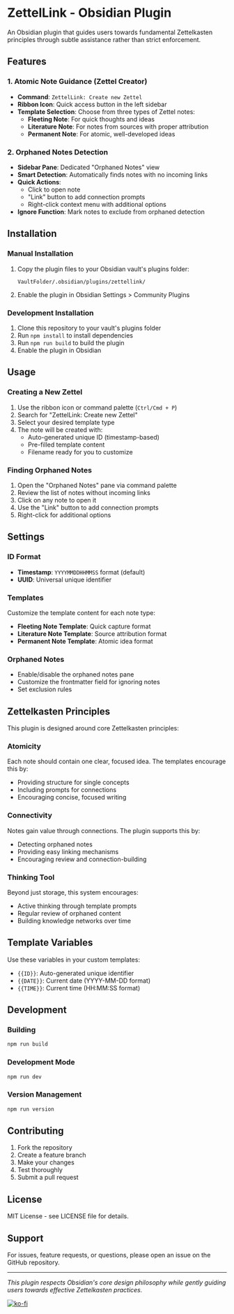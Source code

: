 # ZettelLink - Obsidian Plugin

An Obsidian plugin that guides users towards fundamental Zettelkasten principles through subtle assistance rather than strict enforcement.

## Features

### 1. Atomic Note Guidance (Zettel Creator)
- **Command**: `ZettelLink: Create new Zettel`
- **Ribbon Icon**: Quick access button in the left sidebar
- **Template Selection**: Choose from three types of Zettel notes:
  - **Fleeting Note**: For quick thoughts and ideas
  - **Literature Note**: For notes from sources with proper attribution
  - **Permanent Note**: For atomic, well-developed ideas

### 2. Orphaned Notes Detection
- **Sidebar Pane**: Dedicated "Orphaned Notes" view
- **Smart Detection**: Automatically finds notes with no incoming links
- **Quick Actions**: 
  - Click to open note
  - "Link" button to add connection prompts
  - Right-click context menu with additional options
- **Ignore Function**: Mark notes to exclude from orphaned detection

## Installation

### Manual Installation
1. Copy the plugin files to your Obsidian vault's plugins folder:
   ```
   VaultFolder/.obsidian/plugins/zettellink/
   ```
2. Enable the plugin in Obsidian Settings > Community Plugins

### Development Installation
1. Clone this repository to your vault's plugins folder
2. Run `npm install` to install dependencies
3. Run `npm run build` to build the plugin
4. Enable the plugin in Obsidian

## Usage

### Creating a New Zettel
1. Use the ribbon icon or command palette (`Ctrl/Cmd + P`)
2. Search for "ZettelLink: Create new Zettel"
3. Select your desired template type
4. The note will be created with:
   - Auto-generated unique ID (timestamp-based)
   - Pre-filled template content
   - Filename ready for you to customize

### Finding Orphaned Notes
1. Open the "Orphaned Notes" pane via command palette
2. Review the list of notes without incoming links
3. Click on any note to open it
4. Use the "Link" button to add connection prompts
5. Right-click for additional options

## Settings

### ID Format
- **Timestamp**: `YYYYMMDDHHMMSS` format (default)
- **UUID**: Universal unique identifier

### Templates
Customize the template content for each note type:
- **Fleeting Note Template**: Quick capture format
- **Literature Note Template**: Source attribution format  
- **Permanent Note Template**: Atomic idea format

### Orphaned Notes
- Enable/disable the orphaned notes pane
- Customize the frontmatter field for ignoring notes
- Set exclusion rules

## Zettelkasten Principles

This plugin is designed around core Zettelkasten principles:

### Atomicity
Each note should contain one clear, focused idea. The templates encourage this by:
- Providing structure for single concepts
- Including prompts for connections
- Encouraging concise, focused writing

### Connectivity
Notes gain value through connections. The plugin supports this by:
- Detecting orphaned notes
- Providing easy linking mechanisms
- Encouraging review and connection-building

### Thinking Tool
Beyond just storage, this system encourages:
- Active thinking through template prompts
- Regular review of orphaned content
- Building knowledge networks over time

## Template Variables

Use these variables in your custom templates:
- `{{ID}}`: Auto-generated unique identifier
- `{{DATE}}`: Current date (YYYY-MM-DD format)
- `{{TIME}}`: Current time (HH:MM:SS format)

## Development

### Building
```bash
npm run build
```

### Development Mode
```bash
npm run dev
```

### Version Management
```bash
npm run version
```

## Contributing

1. Fork the repository
2. Create a feature branch
3. Make your changes
4. Test thoroughly
5. Submit a pull request

## License

MIT License - see LICENSE file for details.

## Support

For issues, feature requests, or questions, please open an issue on the GitHub repository.

---

*This plugin respects Obsidian's core design philosophy while gently guiding users towards effective Zettelkasten practices.*

[![ko-fi](https://ko-fi.com/img/githubbutton_sm.svg)](https://ko-fi.com/U7U81FTOBP)
